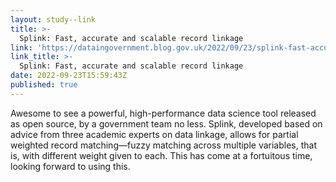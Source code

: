 ```yaml
---
layout: study--link
title: >-
  Splink: Fast, accurate and scalable record linkage
link: 'https://dataingovernment.blog.gov.uk/2022/09/23/splink-fast-accurate-and-scalable-record-linkage/'
link_title: >-
  Splink: Fast, accurate and scalable record linkage
date: 2022-09-23T15:59:43Z
published: true
---
```

Awesome to see a powerful, high-performance data science tool released as open source, by a government team no less. Splink, developed based on advice from three academic experts on data linkage, allows for partial weighted record matching—fuzzy matching across multiple variables, that is, with different weight given to each. This has come at a fortuitous time, looking forward to using this.
